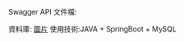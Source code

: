 Swagger API 文件檔:

資料庫:
[圖片](https://github.com/sm29729443/mall-backend/blob/main/mall.jpg)
使用技術:JAVA + SpringBoot + MySQL
